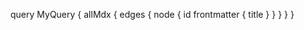query MyQuery {
  allMdx {
    edges {
      node {
        id
        frontmatter {
          title
        }
      }
    }
  }
}
